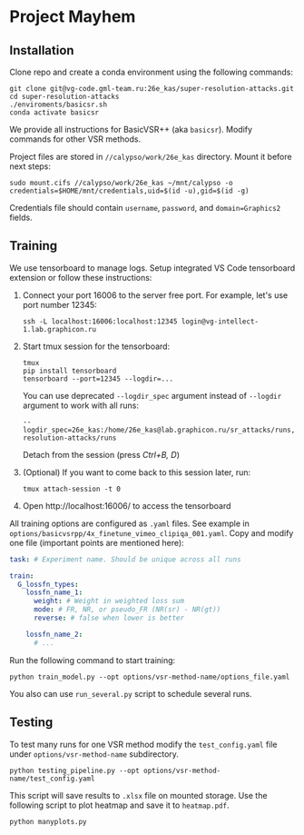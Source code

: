 # Project Mayhem

## Installation

Clone repo and create a conda environment using the following commands:

```shell
git clone git@vg-code.gml-team.ru:26e_kas/super-resolution-attacks.git
cd super-resolution-attacks
./enviroments/basicsr.sh
conda activate basicsr
```

We provide all instructions for BasicVSR++ (aka `basicsr`). Modify commands for other VSR methods.

Project files are stored in `//calypso/work/26e_kas` directory. Mount it before next steps:

```shell
sudo mount.cifs //calypso/work/26e_kas ~/mnt/calypso -o credentials=$HOME/mnt/credentials,uid=$(id -u),gid=$(id -g)
```

Credentials file should contain `username`, `password`, and `domain=Graphics2` fields.

## Training

We use tensorboard to manage logs. Setup integrated VS Code tensorboard extension or follow these instructions:

1. Connect your port 16006 to the server free port. For example, let's use port number 12345:
   ```shell
   ssh -L localhost:16006:localhost:12345 login@vg-intellect-1.lab.graphicon.ru
   ```
   
2. Start tmux session for the tensorboard:
   ```shell
   tmux
   pip install tensorboard
   tensorboard --port=12345 --logdir=...
   ```
   
   You can use deprecated `--logdir_spec` argument instead of `--logdir` argument to work with all runs:
   ```shell
   --logdir_spec=26e_kas:/home/26e_kas@lab.graphicon.ru/sr_attacks/runs,25e_chi:/home/25e_chi@lab.graphicon.ru/super-resolution-attacks/runs
   ```
   
   Detach from the session (press _Ctrl+B, D_)

3. (Optional) If you want to come back to this session later, run:
   ```shell
   tmux attach-session -t 0
   ```

4. Open http://localhost:16006/ to access the tensorboard

All training options are configured as `.yaml` files. See example in `options/basicvsrpp/4x_finetune_vimeo_clipiqa_001.yaml`.
Copy and modify one file (important points are mentioned here):

```yaml
task: # Experiment name. Should be unique across all runs

train: 
  G_lossfn_types: 
    lossfn_name_1:
      weight: # Weight in weighted loss sum
      mode: # FR, NR, or pseudo_FR (NR(sr) - NR(gt))
      reverse: # false when lower is better

    lossfn_name_2:
      # ...
```

Run the following command to start training:

```shell
python train_model.py --opt options/vsr-method-name/options_file.yaml
```

You also can use `run_several.py` script to schedule several runs.

## Testing

To test many runs for one VSR method modify the `test_config.yaml` file under `options/vsr-method-name` subdirectory.

```shell
python testing_pipeline.py --opt options/vsr-method-name/test_config.yaml
```

This script will save results to `.xlsx` file on mounted storage. Use the following script to plot heatmap and save it to `heatmap.pdf`.

```shell
python manyplots.py
```
